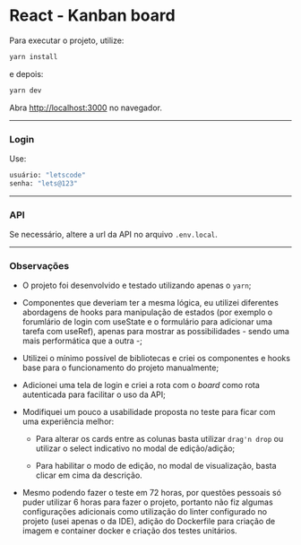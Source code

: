 # React - Kanban board

Para executar o projeto, utilize:

```bash
yarn install
```

e depois:

```bash
yarn dev
```

Abra [http://localhost:3000](http://localhost:3000) no navegador.

---

### Login

Use:

```bash
usuário: "letscode"
senha: "lets@123"
```

---

### API

Se necessário, altere a url da API no arquivo `.env.local`.

---

### Observações

- O projeto foi desenvolvido e testado utilizando apenas o `yarn`;

- Componentes que deveriam ter a mesma lógica, eu utilizei diferentes abordagens de hooks para manipulação de estados (por exemplo o forumlário de login com useState e o formulário para adicionar uma tarefa com useRef), apenas para mostrar as possibilidades - sendo uma mais performática que a outra -;

- Utilizei o mínimo possível de bibliotecas e criei os componentes e hooks base para o funcionamento do projeto manualmente;

- Adicionei uma tela de login e criei a rota com o _board_ como rota autenticada para facilitar o uso da API;

- Modifiquei um pouco a usabilidade proposta no teste para ficar com uma experiência melhor:

  - Para alterar os cards entre as colunas basta utilizar `drag'n drop` ou utilizar o select indicativo no modal de edição/adição;

  - Para habilitar o modo de edição, no modal de visualização, basta clicar em cima da descrição.

- Mesmo podendo fazer o teste em 72 horas, por questões pessoais só puder utilizar 6 horas para fazer o projeto, portanto não fiz algumas configurações adicionais como utilização do linter configurado no projeto (usei apenas o da IDE), adição do Dockerfile para criação de imagem e container docker e criação dos testes unitários.
